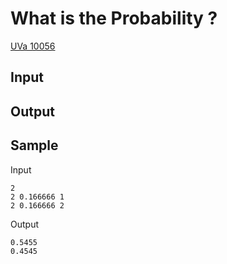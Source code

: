 # What is the Probability ?

[UVa 10056](https://onlinejudge.org/index.php?option=com_onlinejudge&Itemid=8&category=12&page=show_problem&problem=997)

## Input

## Output

## Sample

Input

```
2
2 0.166666 1
2 0.166666 2
```

Output

```
0.5455
0.4545
```
